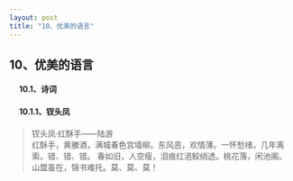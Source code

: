 ```yaml
---
layout: post
title: "10、优美的语言"
---
```


## 10、优美的语言

#### &emsp; 10.1、诗词 <br> 

#### &emsp; 10.1.1、钗头凤 <br> 
> 钗头凤·红酥手——陆游<br>
> 红酥手，黄縢酒，满城春色宫墙柳。东风恶，欢情薄。一怀愁绪，几年离索。错、错、错。
> 春如旧，人空瘦，泪痕红浥鲛绡透。桃花落，闲池阁。山盟虽在，锦书难托。莫、莫、莫！

